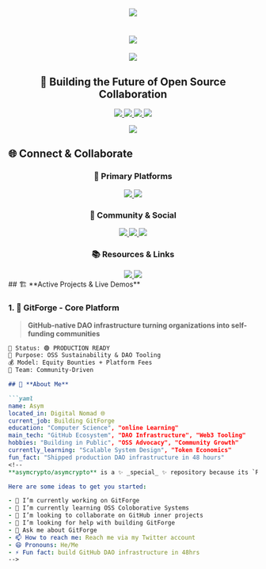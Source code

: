 <h1 align="center">
  <img src="https://readme-typing-svg.herokuapp.com/?font=Righteous&size=35&center=true&vCenter=true&width=500&height=70&duration=4000&lines=Hi+There!+👋;+I'm+Asym!;" />
 <h1 align="center">
  <img src="https://readme-typing-svg.herokuapp.com/?font=Righteous&size=35&center=true&vCenter=true&width=500&height=70&duration=4000&lines=Hi+There!+👋;+I'm+Asym!;" />
</h1>

<div align="center">
  <img src="https://user-images.githubusercontent.com/73097560/115834477-dbab4500-a447-11eb-908a-139a6edaec5c.gif"/>
</div>

<h2 align="center">🚀 Building the Future of Open Source Collaboration</h2>

<p align="center">
  <!-- CLICKABLE BADGES THAT GO TO YOUR LINKS -->
  <a href="https://x.com/Asym_Alwali">
    <img src="https://img.shields.io/badge/Founder-GitForge-blue?style=for-the-badge&logo=github" />
  </a>
  <a href="https://github.com/asymcrypto/gitforge-template">
    <img src="https://img.shields.io/badge/Open_Source-Advocate-green?style=for-the-badge&logo=opensourceinitiative" />
  </a>
  <a href="https://x.com/GitForgeDAO">
    <img src="https://img.shields.io/badge/Web3-Builder-purple?style=for-the-badge&logo=web3.js" />
  </a>
  <a href="https://discord.gg/4GNSpWUyP">
    <img src="https://img.shields.io/badge/DAO-Architect-red?style=for-the-badge&logo=ethereum" />
  </a>
</p>

<div align="center">
  <img src="https://user-images.githubusercontent.com/73097560/115834477-dbab4500-a447-11eb-908a-139a6edaec5c.gif"/>
</div>

## 🌐 **Connect & Collaborate**

<div align="center">

### **🚀 Primary Platforms**
<a href="https://github.com/asymcrypto/gitforge-template">
  <img src="https://img.shields.io/badge/🚀_GitForge_Platform-000000?style=for-the-badge&logo=github" />
</a>
<a href="https://github.com/asymcrypto/gitforge-showcase">
  <img src="https://img.shields.io/badge/🎯_GitForge_Showcase-000000?style=for-the-badge&logo=github" />
</a>

### **💬 Community & Social**
<a href="https://discord.gg/4GNSpWUyP">
  <img src="https://img.shields.io/badge/💬_Discord_Community-5865F2?style=for-the-badge&logo=discord" />
</a>
<a href="https://x.com/Asym_Alwali">
  <img src="https://img.shields.io/badge/🐦_Personal_Twitter-1DA1F2?style=for-the-badge&logo=twitter" />
</a>
<a href="https://x.com/GitForgeDAO">
  <img src="https://img.shields.io/badge/🚀_GitForge_Twitter-1DA1F2?style=for-the-badge&logo=twitter" />
</a>

### **📚 Resources & Links**
<a href="https://linktr.ee/GitForge">
  <img src="https://img.shields.io/badge/🔗_All_Links-39E09B?style=for-the-badge" />
</a>
<a href="https://aliraza556.github.io/gitforge-template/docs/index.html">
  <img src="https://img.shields.io/badge/🌐_Live_Website-00FF00?style=for-the-badge" />
</a>

</div>
## 🏗️ **Active Projects & Live Demos**

### **1. 🚀 GitForge - Core Platform**
> **GitHub-native DAO infrastructure turning organizations into self-funding communities**

```markdown
📍 Status: 🟢 PRODUCTION READY
🎯 Purpose: OSS Sustainability & DAO Tooling
💰 Model: Equity Bounties + Platform Fees
👥 Team: Community-Driven

## 🌟 **About Me**

```yaml
name: Asym
located_in: Digital Nomad 🌐
current_job: Building GitForge
education: "Computer Science", "online Learning"
main_tech: "GitHub Ecosystem", "DAO Infrastructure", "Web3 Tooling"
hobbies: "Building in Public", "OSS Advocacy", "Community Growth"
currently_learning: "Scalable System Design", "Token Economics"
fun_fact: "Shipped production DAO infrastructure in 48 hours"
<!--
**asymcrypto/asymcrypto** is a ✨ _special_ ✨ repository because its `README.md` (this file) appears on your GitHub profile.

Here are some ideas to get you started:

- 🔭 I’m currently working on GitForge 
- 🌱 I’m currently learning OSS Coloborative Systems
- 👯 I’m looking to collaborate on GitHub inner projects 
- 🤔 I’m looking for help with building GitForge 
- 💬 Ask me about GitForge 
- 📫 How to reach me: Reach me via my Twitter account
- 😄 Pronouns: He/Me
- ⚡ Fun fact: build GitHub DAO infrastructure in 48hrs 
-->
